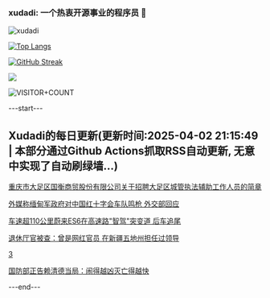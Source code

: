 ### xudadi: 一个热衷开源事业的程序员 👋

![xudadi](https://github-readme-stats-git-masterorgs-github-readme-stats-team.vercel.app/api?username=xudadi)

[![Top Langs](https://github-readme-stats.vercel.app/api/top-langs/?username=xudadi)](https://github.com/anuraghazra/github-readme-stats)

[![GitHub Streak](https://streak-stats.demolab.com?user=xudadi&locale=zh_Hans)](https://git.io/streak-stats)

![](https://raw.githubusercontent.com/xudadi/xudadi/main/assets/github-contribution-grid-snake.svg)

![VISITOR+COUNT](https://komarev.com/ghpvc/?username=xudadi&label=VISITOR+COUNT)


---start---

## Xudadi的每日更新(更新时间:2025-04-02 21:15:49 | 本部分通过Github Actions抓取RSS自动更新, 无意中实现了自动刷绿墙...)

[重庆市大足区国衡商贸股份有限公司关于招聘大足区城管执法辅助工作人员的简章](https://www.gongkaoleida.com/article/2345920)

[外媒称缅甸军政府对中国红十字会车队鸣枪 外交部回应](https://m.163.com/news/article/JS5QP2K80001899O.html)

[车速超110公里蔚来ES6在高速路"智驾"突变道 后车追尾](https://m.163.com/news/article/JS5LJG0805561G0D.html)

[退休厅官被查：曾是网红官员 在新疆五地州担任过领导](https://m.163.com/news/article/JS5M1K7905129QAF.html)

[3](https://m.163.com/touch/news/sub/domestic)

[国防部正告赖清德当局：闹得越凶灭亡得越快](https://m.163.com/news/article/JS5LGC530001899O.html)

---end---
